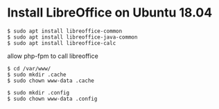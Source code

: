 # Install LibreOffice on Ubuntu 18.04

```console
$ sudo apt install libreoffice-common
$ sudo apt install libreoffice-java-common
$ sudo apt install libreoffice-calc
```

allow php-fpm to call libreoffice

```
$ cd /var/www/
$ sudo mkdir .cache
$ sudo chown www-data .cache

$ sudo mkdir .config
$ sudo chown www-data .config
```
